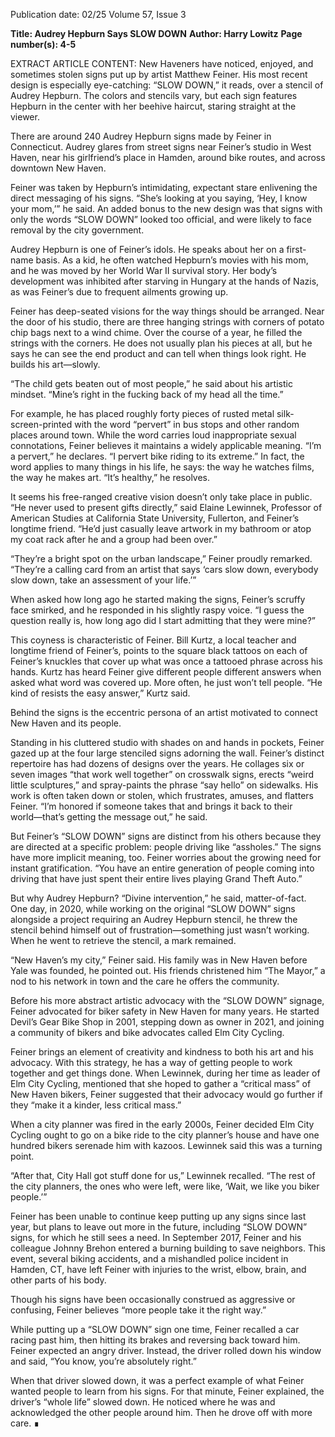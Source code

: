 Publication date: 02/25
Volume 57, Issue 3

**Title: Audrey Hepburn Says SLOW DOWN**
**Author: Harry Lowitz**
**Page number(s): 4-5**

EXTRACT ARTICLE CONTENT:
New Haveners have noticed, enjoyed, and sometimes stolen signs put up by artist Matthew Feiner. His most recent design is especially eye-catching: “SLOW DOWN,” it reads, over a stencil of Audrey Hepburn. The colors and stencils vary, but each sign features Hepburn in the center with her beehive haircut, staring straight at the viewer. 

There are around 240 Audrey Hepburn signs made by Feiner in Connecticut. Audrey glares from street signs near Feiner’s studio in West Haven, near his girlfriend’s place in Hamden, around bike routes, and across downtown New Haven. 

Feiner was taken by Hepburn’s intimidating, expectant stare enlivening the direct messaging of his signs. “She’s looking at you saying, ‘Hey, I know your mom,’” he said. An added bonus to the new design was that signs with only the words “SLOW DOWN” looked too official, and were likely to face removal by the city government.

Audrey Hepburn is one of Feiner’s idols. He speaks about her on a first-name basis. As a kid, he often watched Hepburn’s movies with his mom, and he was moved by her World War II survival story. Her body’s development was inhibited after starving in Hungary at the hands of Nazis, as was Feiner’s due to frequent ailments growing up.

Feiner has deep-seated visions for the way things should be arranged. Near the door of his studio, there are three hanging strings with corners of potato chip bags next to a wind chime. Over the course of a year, he filled the strings with the corners. He does not usually plan his pieces at all, but he says he can see the end product and can tell when things look right. He builds his art—slowly.


“Th​e child gets beaten out of most people,” he said about his artistic mindset. “Mine’s right in the fucking back of my head all the time.”

For example, he has placed roughly forty pieces of rusted metal silk-screen-printed with the word “pervert” in bus stops and other random places around town. While the word carries loud inappropriate sexual connotations, Feiner believes it maintains a widely applicable meaning. “I’m a pervert,” he declares. “I pervert bike riding to its extreme.” In fact, the word applies to many things in his life, he says: the way he watches films, the way he makes art. “It’s healthy,” he resolves.

It seems his free-ranged creative vision doesn’t only take place in public. “He never used to present gifts directly,” said Elaine Lewinnek, Professor of American Studies at California State University, Fullerton, and Feiner’s longtime friend. “He’d just casually leave artwork in my bathroom or atop my coat rack after he and a group had been over.”


“They’re a bright spot on the urban landscape,” Feiner proudly remarked. “They’re a calling card from an artist that says ‘cars slow down, everybody slow down, take an assessment of your life.’” 

When asked how long ago he started making the signs, Feiner’s scruffy face smirked, and he responded in his slightly raspy voice. “I guess the question really is, how long ago did I start admitting that they were mine?” 

This coyness is characteristic of Feiner. Bill Kurtz, a local teacher and longtime friend of Feiner’s, points to the square black tattoos on each of Feiner’s knuckles that cover up what was once a tattooed phrase across his hands. Kurtz has heard Feiner give different people different answers when asked what word was covered up. More often, he just won’t tell people. “He kind of resists the easy answer,” Kurtz said. 

Behind the signs is the eccentric persona of an artist motivated to connect New Haven and its people.


Standing in his cluttered studio with shades on and hands in pockets, Feiner gazed up at the four large stenciled signs adorning the wall. Feiner’s distinct repertoire has had dozens of designs over the years. He collages six or seven images “that work well together” on crosswalk signs, erects “weird little sculptures,” and spray-paints the phrase “say hello” on sidewalks. His work is often taken down or stolen, which frustrates, amuses, and flatters Feiner. “I’m honored if someone takes that and brings it back to their world––that’s getting the message out,” he said.

But Feiner’s “SLOW DOWN” signs are distinct from his others because they are directed at a specific problem: people driving like “assholes.” The signs have more implicit meaning, too. Feiner worries about the growing need for instant gratification. “You have an entire generation of people coming into driving that have just spent their entire lives playing Grand Theft Auto.”

But why Audrey Hepburn? “Divine intervention,” he said, matter-of-fact. One day, in 2020, while working on the original “SLOW DOWN” signs alongside a project requiring an Audrey Hepburn stencil, he threw the stencil behind himself out of frustration—something just wasn’t working. When he went to retrieve the stencil, a mark remained.


“New Haven’s my city,” Feiner said. His family was in New Haven before Yale was founded, he pointed out. His friends christened him “The Mayor,” a nod to his network in town and the care he offers the community. 

Before his more abstract artistic advocacy with the “SLOW DOWN” signage, Feiner advocated for biker safety in New Haven for many years. He started Devil’s Gear Bike Shop in 2001, stepping down as owner in 2021, and joining a community of bikers and bike advocates called Elm City Cycling. 

Feiner brings an element of creativity and kindness to both his art and his advocacy. With this strategy, he has a way of getting people to work together and get things done. When Lewinnek, during her time as leader of Elm City Cycling, mentioned that she hoped to gather a “critical mass” of New Haven bikers, Feiner suggested that their advocacy would go further if they “make it a kinder, less critical mass.” 

When a city planner was fired in the early 2000s, Feiner decided Elm City Cycling ought to go on a bike ride to the city planner’s house and have one hundred bikers serenade him with kazoos. Lewinnek said this was a turning point.

“After that, City Hall got stuff done for us,” Lewinnek recalled. “The rest of the city planners, the ones who were left, were like, ‘Wait, we like you biker people.’”


Feiner has been unable to continue keep putting up any signs since last year, but plans to leave out more in the future, including “SLOW DOWN” signs, for which he still sees a need. In September 2017, Feiner and his colleague Johnny Brehon entered a burning building to save neighbors. This event, several biking accidents, and a mishandled police incident in Hamden, CT, have left Feiner with injuries to the wrist, elbow, brain, and other parts of his body. 

Though his signs have been occasionally construed as aggressive or confusing, Feiner believes “more people take it the right way.” 

While putting up a “SLOW DOWN” sign one time, Feiner recalled a car racing past him, then hitting its brakes and reversing back toward him. Feiner expected an angry driver. Instead, the driver rolled down his window and said, “You know, you’re absolutely right.”   

When that driver slowed down, it was a perfect example of what Feiner wanted people to learn from his signs. For that minute, Feiner explained, the driver’s “whole life” slowed down. He noticed where he was and acknowledged the other people around him. Then he drove off with more care. ∎